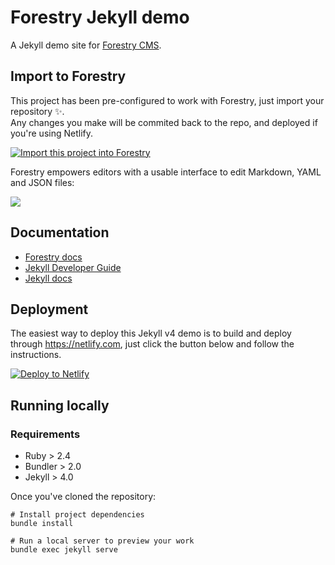 # Forestry Jekyll demo

A Jekyll demo site for [Forestry CMS](https://forestry.io).

## Import to Forestry

This project has been pre-configured to work with Forestry, just import your repository ✨.  
Any changes you make will be commited back to the repo, and deployed if you're using Netlify.

<p><a href="https://app.forestry.io/quick-start?repo=forestryio-templates/EMCO-jekyll-demo&engine=jekyll">
    <img alt="Import this project into Forestry" src="https://assets.forestry.io/import-to-forestryK.svg" />
</a></p>

Forestry empowers editors with a usable interface to edit Markdown, YAML and JSON files:

![](https://res.cloudinary.com/forestry-demo/image/fetch/c_limit,dpr_auto,f_auto,q_80,w_1205/https://forestry.io/uploads/2018/12/draft-post-editor.png)

## Documentation

- [Forestry docs](https://forestry.io/docs/welcome/)
- [Jekyll Developer Guide](https://forestry.io/docs/guides/developing-with-jekyll/)
- [Jekyll docs](https://jekyllrb.com)

## Deployment

The easiest way to deploy this Jekyll v4 demo is to build and deploy through https://netlify.com, just click the button below and follow the instructions.

[![Deploy to Netlify](https://www.netlify.com/img/deploy/button.svg)](https://app.netlify.com/start/deploy?repository=https://github.com/forestryio-templates/EMCO-jekyll-demo)

## Running locally

### Requirements

- Ruby > 2.4
- Bundler > 2.0
- Jekyll > 4.0

Once you've cloned the repository:

```
# Install project dependencies
bundle install

# Run a local server to preview your work 
bundle exec jekyll serve
```


